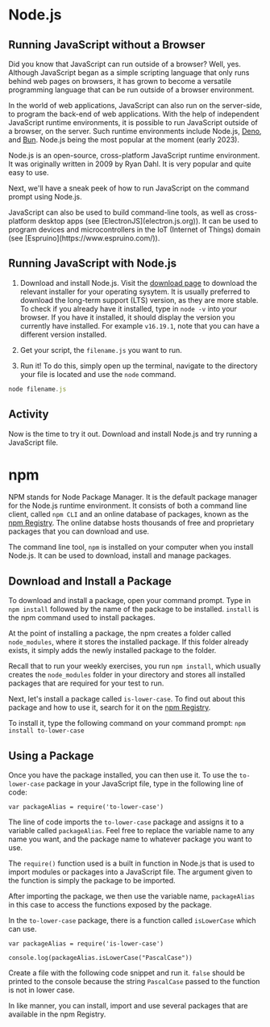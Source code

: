 # Node.js

## Running JavaScript without a Browser
Did you know that JavaScript can run outside of a browser? Well, yes. Although JavaScript began as a simple scripting language that only runs behind web pages on browsers, it has grown to become a versatile programming language that can be run outside of a browser environment.

In the world of web applications, JavaScript can also run on the server-side, to program the back-end of web applications. With the help of independent JavaScript runtime environments, it is possible to run JavaScript outside of a browser, on the server. Such runtime environments include Node.js, [Deno](https://deno.com/runtime), and [Bun](https://bun.sh/). Node.js being the most popular at the moment (early 2023).

Node.js is an open-source, cross-platform JavaScript runtime environment. It was originally written in 2009 by Ryan Dahl. It is very popular and quite easy to use.

Next, we'll have a sneak peek of how to run JavaScript  on the command prompt using Node.js.

<aside>
JavaScript can also  be used to build command-line tools, as well as cross-platform desktop apps (see  [ElectronJS](electron.js.org)). It can be used to program devices and microcontrollers in the IoT (Internet of Things) domain (see [Espruino](https://www.espruino.com/)).
</aside>




## Running JavaScript with Node.js

1. Download and install Node.js. Visit the [download page](https://nodejs.org/en/download) to download the relevant installer for your operating sysytem. It is usually preferred to download the long-term support (LTS) version, as they are more stable. To check if you already have it installed, type in `node -v` into your browser. If you have it installed, it should display the version you currently have installed. For example `v16.19.1`, note that you can have a different version installed.

2. Get your script, the `filename.js` you want to run.

3. Run it! To do this, simply open up the terminal, navigate to the directory your file is located and use the `node` command.

```js
node filename.js
```

## Activity
Now is the time to try it out. Download and install Node.js and try running a JavaScript file.

# npm
NPM stands for Node Package Manager. It is the default package manager for the Node.js runtime environment. It consists of both a command line client, called `npm CLI` and an online database of packages, known as the [npm Registry](www.npmjs.com). The online databse hosts thousands of free and proprietary packages that you can download and use.

The command line tool, `npm` is installed on your computer when you install Node.js. It can be used to download, install and manage packages.

## Download and Install a Package

To download and install a package, open your command prompt. Type in `npm install` followed by the name of the package to be installed. `install` is the npm command used to install packages. 

At the point of installing a package, the npm creates a folder called `node_modules`, where it stores the installed package. If this folder already exists, it simply adds the newly installed package to the folder.

<aside>

Recall that to run your weekly exercises, you run `npm install`, which usually creates the `node_modules` folder in your directory and stores all installed packages that are required for your test to run.
</aside>

Next, let's install a package called `is-lower-case`. To find out about this package and how to use it, search for it on the [npm Registry](npmjs.com).

To install it, type the following command on your command prompt: `npm install to-lower-case`

## Using a Package
Once you have the package installed, you can then use it. To use the `to-lower-case`  package in your JavaScript file, type in the following line of code:

```var packageAlias = require('to-lower-case')```

The line of code imports the `to-lower-case` package and assigns it to a variable called `packageAlias`. Feel free to replace the variable name to any name you want, and the package name to whatever package you want to use.

The `require()` function used is a built in function in Node.js that is used to import modules or packages into a JavaScript file. The argument given to the function is simply the package to be imported.

After importing the package, we then use the variable name, `packageAlias` in this case to access the functions exposed by the package.

In the `to-lower-case` package, there is a function called `isLowerCase` which can use.

```
var packageAlias = require('is-lower-case')

console.log(packageAlias.isLowerCase("PascalCase"))
```

Create a file with the following code snippet and run it. `false` should be printed to the console because the string `PascalCase` passed to the function is not in lower case.

In like manner, you can install, import and use several packages that are available in the npm Registry.

